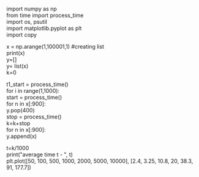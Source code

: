 import numpy as np <br />
from time import process_time   <br />
import os, psutil  <br />
import matplotlib.pyplot as plt <br />
import copy <br />

x = np.arange(1,100001,1) #creating list <br />
print(x) <br />
y=[] <br />
y= list(x) <br />
k=0 <br />
  
t1_start = process_time() <br />
for i in range(1,1000): <br />
    start = process_time() <br />
    for n in x[:900]: <br />
        y.pop(400) <br />
    stop = process_time() <br />
    k=k+stop <br />
    for n in x[:900]: <br />
        y.append(x) <br />
    
t=k/1000 <br />
print("average time t - ", t) <br />
plt.plot([50, 100, 500, 1000, 2000, 5000, 10000], [2.4, 3.25, 10.8, 20, 38.3, 91, 177.7]) <br />
